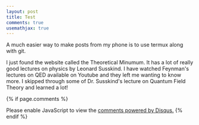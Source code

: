 ```yaml
---
layout: post
title: Test
comments: true
usemathjax: true
---
```

A much easier way to make posts from my phone is to use termux along with git. 

I just found the website called the Theoretical Minumum. It has a lot of really good lectures on 
physics by Leonard Susskind. I have watched Feynman's lectures on QED available on Youtube and they 
left me wanting to know more. I skipped through some of Dr. Susskind's lecture on Quantum Field Theory 
and learned a lot!

{% if page.comments %}
<div id="disqus_thread"></div>
<script>
var disqus_config = function () {
this.page.url = page.url;  // Replace PAGE_URL with your page's canonical URL variable
this.page.identifier = page.id; // Replace PAGE_IDENTIFIER with your page's unique identifier variable
};
(function() { // DON'T EDIT BELOW THIS LINE
var d = document, s = d.createElement('script');
s.src = 'https://https-abstractspace-github-io.disqus.com/embed.js';
s.setAttribute('data-timestamp', +new Date());
(d.head || d.body).appendChild(s);
})();
</script>
<noscript>Please enable JavaScript to view the <a href="https://disqus.com/?ref_noscript">comments powered by Disqus.</a></noscript/>
{% endif %}
